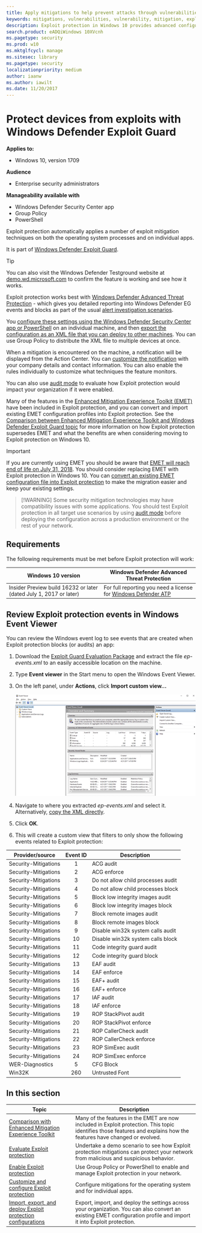 ```yaml
---
title: Apply mitigations to help prevent attacks through vulnerabilities
keywords: mitigations, vulnerabilities, vulnerability, mitigation, exploit, exploits, emet
description: Exploit protection in Windows 10 provides advanced configuration over the settings offered in EMET.
search.product: eADQiWindows 10XVcnh
ms.pagetype: security
ms.prod: w10
ms.mktglfcycl: manage
ms.sitesec: library
ms.pagetype: security
localizationpriority: medium
author: iaanw
ms.author: iawilt
ms.date: 11/20/2017
---
```




# Protect devices from exploits with Windows Defender Exploit Guard


**Applies to:**

- Windows 10, version 1709



**Audience**

- Enterprise security administrators


**Manageability available with**

- Windows Defender Security Center app
- Group Policy
- PowerShell



Exploit protection automatically applies a number of exploit mitigation techniques on both the operating system processes and on individual apps. 

It is part of [Windows Defender Exploit Guard](windows-defender-exploit-guard.md).

>[!TIP]
>You can also visit the Windows Defender Testground website at [demo.wd.microsoft.com](https://demo.wd.microsoft.com?ocid=cx-wddocs-testground) to confirm the feature is working and see how it works.

Exploit protection works best with [Windows Defender Advanced Threat Protection](../windows-defender-atp/windows-defender-advanced-threat-protection.md) - which gives you detailed reporting into Windows Defender EG events and blocks as part of the usual [alert investigation scenarios](../windows-defender-atp/investigate-alerts-windows-defender-advanced-threat-protection.md).

 You [configure these settings using the Windows Defender Security Center app or PowerShell](customize-exploit-protection.md) on an individual machine, and then [export the configuration as an XML file that you can deploy to other machines](import-export-exploit-protection-emet-xml.md). You can use Group Policy to distribute the XML file to multiple devices at once.

 When a mitigation is encountered on the machine, a notification will be displayed from the Action Center. You can [customize the notification](customize-attack-surface-reduction.md#customize-the-notification) with your company details and contact information. You can also enable the rules individually to customize what techniques the feature monitors.

  You can also use [audit mode](audit-windows-defender-exploit-guard.md) to evaluate how Exploit protection would impact your organization if it were enabled.

 Many of the features in the [Enhanced Mitigation Experience Toolkit (EMET)](https://technet.microsoft.com/en-us/security/jj653751) have been included in Exploit protection, and you can convert and import existing EMET configuration profiles into Exploit protection. See the [Comparison between Enhanced Mitigation Experience Toolkit and Windows Defender Exploit Guard topic](emet-exploit-protection-exploit-guard.md) for more information on how Exploit protection supersedes EMET and what the benefits are when considering moving to Exploit protection on Windows 10. 

 >[!IMPORTANT]
 >If you are currently using EMET you should be aware that [EMET will reach end of life on July 31, 2018](https://blogs.technet.microsoft.com/srd/2016/11/03/beyond-emet/). You should consider replacing EMET with Exploit protection in Windows 10. You can [convert an existing EMET configuration file into Exploit protection](import-export-exploit-protection-emet-xml.md#convert-an-emet-configuration-file-to-an-exploit-protection-configuration-file) to make the migration easier and keep your existing settings.

>[!WARNING] Some security mitigation technologies may have compatibility issues with some applications. You should test Exploit protection in all target use scenarios by using [audit mode](audit-windows-defender-exploit-guard.md) before deploying the configuration across a production environment or the rest of your network.

## Requirements

The following requirements must be met before Exploit protection will work:

Windows 10 version | Windows Defender Advanced Threat Protection
-|-
Insider Preview build 16232 or later (dated July 1, 2017 or later) | For full reporting you need a license for [Windows Defender ATP](../windows-defender-atp/windows-defender-advanced-threat-protection.md)


 ## Review Exploit protection events in Windows Event Viewer

You can review the Windows event log to see events that are created when Exploit protection blocks (or audits) an app:

1. Download the [Exploit Guard Evaluation Package](https://aka.ms/mp7z2w) and extract the file *ep-events.xml* to an easily accessible location on the machine.

2. Type **Event viewer** in the Start menu to open the Windows Event Viewer.

3. On the left panel, under **Actions**, click **Import custom view...**

    ![Antimated GIF highlighting the import custom view button on the right pane ](images/events-import.gif)

4. Navigate to where you extracted *ep-events.xml* and select it. Alternatively, [copy the XML directly](event-views-exploit-guard.md).

5. Click **OK**.

6. This will create a custom view that filters to only show the following events related to Exploit protection:

Provider/source | Event ID | Description
-|:-:|-
Security-Mitigations | 1 | ACG audit
Security-Mitigations | 2 | ACG enforce
Security-Mitigations | 3 | Do not allow child processes audit
Security-Mitigations | 4 | Do not allow child processes block
Security-Mitigations | 5 | Block low integrity images audit
Security-Mitigations | 6 | Block low integrity images block
Security-Mitigations | 7 | Block remote images audit
Security-Mitigations | 8 | Block remote images block
Security-Mitigations | 9 | Disable win32k system calls audit
Security-Mitigations | 10 | Disable win32k system calls block
Security-Mitigations | 11 | Code integrity guard audit
Security-Mitigations | 12 | Code integrity guard block
Security-Mitigations | 13 | EAF audit
Security-Mitigations | 14 | EAF enforce
Security-Mitigations | 15 | EAF+ audit
Security-Mitigations | 16 | EAF+ enforce
Security-Mitigations | 17 | IAF audit
Security-Mitigations | 18 | IAF enforce
Security-Mitigations | 19 | ROP StackPivot audit
Security-Mitigations | 20 | ROP StackPivot enforce
Security-Mitigations | 21 | ROP CallerCheck audit
Security-Mitigations | 22 | ROP CallerCheck enforce
Security-Mitigations | 23 | ROP SimExec audit
Security-Mitigations | 24 | ROP SimExec enforce
WER-Diagnostics | 5 | CFG Block
Win32K | 260 | Untrusted Font


 ## In this section

Topic | Description 
---|---
[Comparison with Enhanced Mitigation Experience Toolkit](emet-exploit-protection-exploit-guard.md) | Many of the features in the EMET are now included in Exploit protection. This topic identifies those features and explains how the features have changed or evolved.
[Evaluate Exploit protection](evaluate-exploit-protection.md) | Undertake a demo scenario to see how Exploit protection mitigations can protect your network from malicious and suspicious behavior.
[Enable Exploit protection](enable-exploit-protection.md) | Use Group Policy or PowerShell to enable and manage Exploit protection in your network. 
[Customize and configure Exploit protection](customize-exploit-protection.md) | Configure mitigations for the operating system and for individual apps.
[Import, export, and deploy Exploit protection configurations](import-export-exploit-protection-emet-xml.md) | Export, import, and deploy the settings across your organization. You can also convert an existing EMET configuration profile and import it into Exploit protection.
